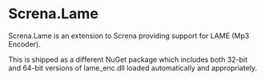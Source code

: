 # Screna.Lame
Screna.Lame is an extension to Screna providing support for LAME (Mp3 Encoder).

This is shipped as a different NuGet package which includes both 32-bit and 64-bit versions of lame_enc.dll loaded automatically and appropriately.